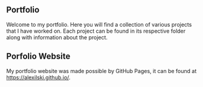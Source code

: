 ## Portfolio

Welcome to my portfolio. Here you will find a collection of various projects that I have worked on. Each project can be found in its respective folder along with information about the project.

## Porfolio Website

My portfolio website was made possible by GitHub Pages, it can be found at https://alexilski.github.io/.
